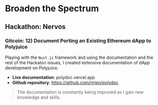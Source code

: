 # Broaden the Spectrum
## Hackathon: Nervos
### Gitcoin: 12) Document Porting an Existing Ethereum dApp to Polyjuice

Playing with the `Nuxt.js` framework and using the documentation and the rest of the Hackaton issues, I created extensive documentation of dApp development on Polyjuice.

- **Live documentation**: polydoc.vercel.app 
- **Github repository**: https://github.com/ririen/polydoc

> The documentation is constantly being improved as I gain new knowledge and skills.